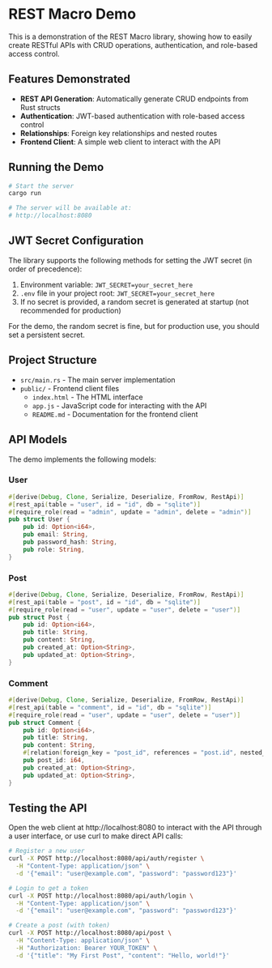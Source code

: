 # REST Macro Demo

This is a demonstration of the REST Macro library, showing how to easily create RESTful APIs with CRUD operations, authentication, and role-based access control.

## Features Demonstrated

- **REST API Generation**: Automatically generate CRUD endpoints from Rust structs
- **Authentication**: JWT-based authentication with role-based access control
- **Relationships**: Foreign key relationships and nested routes
- **Frontend Client**: A simple web client to interact with the API

## Running the Demo

```bash
# Start the server
cargo run

# The server will be available at:
# http://localhost:8080
```

## JWT Secret Configuration

The library supports the following methods for setting the JWT secret (in order of precedence):

1. Environment variable: `JWT_SECRET=your_secret_here`
2. `.env` file in your project root: `JWT_SECRET=your_secret_here`
3. If no secret is provided, a random secret is generated at startup (not recommended for production)

For the demo, the random secret is fine, but for production use, you should set a persistent secret.

## Project Structure

- `src/main.rs` - The main server implementation
- `public/` - Frontend client files
  - `index.html` - The HTML interface
  - `app.js` - JavaScript code for interacting with the API
  - `README.md` - Documentation for the frontend client

## API Models

The demo implements the following models:

### User

```rust
#[derive(Debug, Clone, Serialize, Deserialize, FromRow, RestApi)]
#[rest_api(table = "user", id = "id", db = "sqlite")]
#[require_role(read = "admin", update = "admin", delete = "admin")]
pub struct User {
    pub id: Option<i64>,
    pub email: String,
    pub password_hash: String,
    pub role: String,
}
```

### Post

```rust
#[derive(Debug, Clone, Serialize, Deserialize, FromRow, RestApi)]
#[rest_api(table = "post", id = "id", db = "sqlite")]
#[require_role(read = "user", update = "user", delete = "user")]
pub struct Post {
    pub id: Option<i64>,
    pub title: String,
    pub content: String,
    pub created_at: Option<String>,
    pub updated_at: Option<String>,
}
```

### Comment

```rust
#[derive(Debug, Clone, Serialize, Deserialize, FromRow, RestApi)]
#[rest_api(table = "comment", id = "id", db = "sqlite")]
#[require_role(read = "user", update = "user", delete = "user")]
pub struct Comment {
    pub id: Option<i64>,
    pub title: String,
    pub content: String,
    #[relation(foreign_key = "post_id", references = "post.id", nested_route = "true")]
    pub post_id: i64,
    pub created_at: Option<String>,
    pub updated_at: Option<String>,
}
```

## Testing the API

Open the web client at http://localhost:8080 to interact with the API through a user interface, or use curl to make direct API calls:

```bash
# Register a new user
curl -X POST http://localhost:8080/api/auth/register \
  -H "Content-Type: application/json" \
  -d '{"email": "user@example.com", "password": "password123"}'

# Login to get a token
curl -X POST http://localhost:8080/api/auth/login \
  -H "Content-Type: application/json" \
  -d '{"email": "user@example.com", "password": "password123"}'

# Create a post (with token)
curl -X POST http://localhost:8080/api/post \
  -H "Content-Type: application/json" \
  -H "Authorization: Bearer YOUR_TOKEN" \
  -d '{"title": "My First Post", "content": "Hello, world!"}'
```